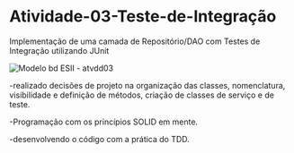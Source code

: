 # Atividade-03-Teste-de-Integração
Implementação de uma camada de Repositório/DAO com Testes de Integração utilizando JUnit

![Modelo bd ESII - atvdd03](https://user-images.githubusercontent.com/94576358/197910078-3f60222e-2176-42d9-9b81-6738e87865fa.PNG)

-realizado decisões de projeto na organização das classes, nomenclatura, visibilidade e definição de métodos, criação de classes de serviço e de teste.

-Programação com os princípios SOLID em mente.

-desenvolvendo o código com a prática do TDD.

